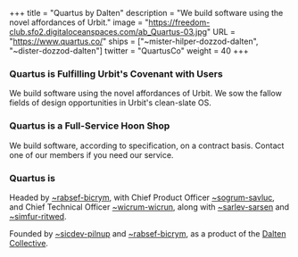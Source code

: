 +++
title = "Quartus by Dalten"
description = "We build software using the novel affordances of Urbit."
image = "https://freedom-club.sfo2.digitaloceanspaces.com/ab_Quartus-03.jpg"
URL = "https://www.quartus.co/"
ships = ["~mister-hilper-dozzod-dalten", "~dister-dozzod-dalten"]
twitter = "QuartusCo"
weight = 40
+++

### Quartus is Fulfilling Urbit's Covenant with Users

We build software using the novel affordances of Urbit. We sow the fallow fields of design opportunities in Urbit's clean-slate OS.

### Quartus is a Full-Service Hoon Shop

We build software, according to specification, on a contract basis. Contact one of our members if you need our service.

### Quartus is

Headed by [~rabsef-bicrym](https://urbit.org/ids/~rabsef-bicrym), with Chief Product Officer [~sogrum-savluc](https://urbit.org/ids/~sogrum-savluc), and Chief Technical Officer [~wicrum-wicrun](https://urbit.org/ids/~wicrum-wicrun), along with [~sarlev-sarsen](https://urbit.org/ids/~sarlev-sarsen) and [~simfur-ritwed](https://urbit.org/ids/~simfur-ritwed).

Founded by [~sicdev-pilnup](https://urbit.org/ids/~sicdev-pilnup) and [~rabsef-bicrym](https://urbit.org/ids/~rabsef-bicrym), as a product of the [Dalten Collective](https://dalten.org/).
